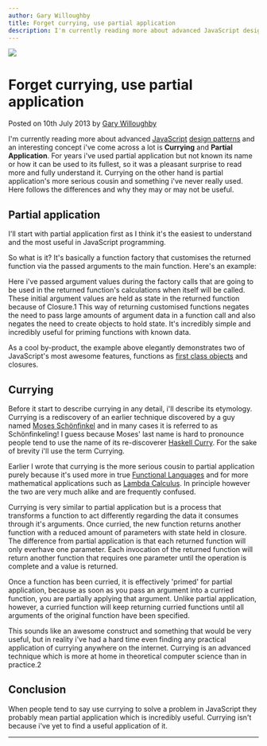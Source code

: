 ```yaml
---
author: Gary Willoughby
title: Forget currying, use partial application
description: I'm currently reading more about advanced JavaScript design patterns and an interesting concept i've come across a lot is Currying and Partial Application.
---
```


![](/nomad.uk.net/articles/images/forget-currying-use-partial-application-banner.jpg)

# Forget currying, use partial application

<time>Posted on 10th July 2013 by [Gary Willoughby](/nomad.uk.net/pages/about.html)</time>

I'm currently reading more about advanced [JavaScript](https://en.wikipedia.org/wiki/JavaScript) [design patterns](https://en.wikipedia.org/wiki/Design_pattern) and an interesting concept i've come across a lot is **Currying** and **Partial Application**. For years i've used partial application but not known its name or how it can be used to its fullest, so it was a pleasant surprise to read more and fully understand it. Currying on the other hand is partial application's more serious cousin and something i've never really used. Here follows the differences and why they may or may not be useful.

## Partial application

I'll start with partial application first as I think it's the easiest to understand and the most useful in JavaScript programming.

So what is it? It's basically a function factory that customises the returned function via the passed arguments to the main function. Here's an example:

<script src="https://gist.github.com/nomad-software/d00c7c233a643ec186faf3001812518e.js"></script>

Here i've passed argument values during the factory calls that are going to be used in the returned function's calculations when itself will be called. These initial argument values are held as state in the returned function because of Closure.1 This way of returning customised functions negates the need to pass large amounts of argument data in a function call and also negates the need to create objects to hold state. It's incredibly simple and incredibly useful for priming functions with known data.

As a cool by-product, the example above elegantly demonstrates two of JavaScript's most awesome features, functions as [first class objects](https://en.wikipedia.org/wiki/First-class_citizen) and closures.

## Currying

Before it start to describe currying in any detail, i'll describe its etymology. Currying is a rediscovery of an earlier technique discovered by a guy named [Moses Schönfinkel](https://en.wikipedia.org/wiki/Moses_Sch%C3%B6nfinkel) and in many cases it is referred to as Schönfinkeling! I guess because Moses' last name is hard to pronounce people tend to use the name of its re-discoverer [Haskell Curry](https://en.wikipedia.org/wiki/Haskell_Curry). For the sake of brevity i'll use the term Currying.

Earlier I wrote that currying is the more serious cousin to partial application purely because it's used more in true [Functional Languages](https://en.wikipedia.org/wiki/Functional_programming) and for more mathematical applications such as [Lambda Calculus](https://en.wikipedia.org/wiki/Lambda_calculus). In principle however the two are very much alike and are frequently confused.

Currying is very similar to partial application but is a process that transforms a function to act differently regarding the data it consumes through it's arguments. Once curried, the new function returns another function with a reduced amount of parameters with state held in closure. The difference from partial application is that each returned function will only everhave one parameter. Each invocation of the returned function will return another function that requires one parameter until the operation is complete and a value is returned.

Once a function has been curried, it is effectively 'primed' for partial application, because as soon as you pass an argument into a curried function, you are partially applying that argument. Unlike partial application, however, a curried function will keep returning curried functions until all arguments of the original function have been specified.

This sounds like an awesome construct and something that would be very useful, but in reality i've had a hard time even finding any practical application of currying anywhere on the internet. Currying is an advanced technique which is more at home in theoretical computer science than in practice.2

## Conclusion

When people tend to say use currying to solve a problem in JavaScript they probably mean partial application which is incredibly useful. Currying isn't because i've yet to find a useful application of it.

---
